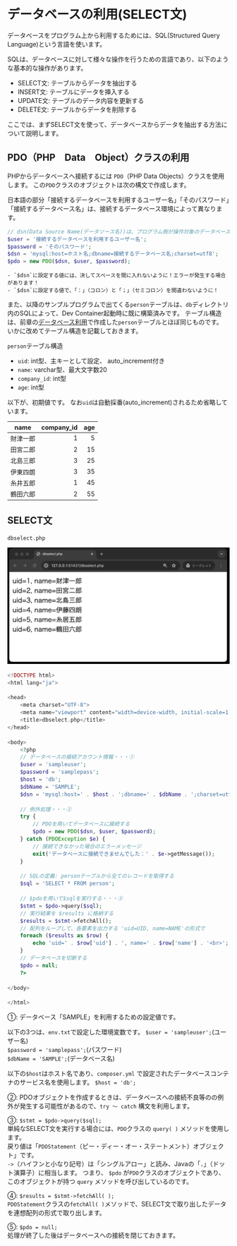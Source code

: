 # データベースの利用(SELECT文)

データベースをプログラム上から利用するためには、SQL(Structured Query Language)という言語を使います。

SQLは、データベースに対して様々な操作を行うための言語であり、以下のような基本的な操作があります。

- SELECT文: テーブルからデータを抽出する
- INSERT文: テーブルにデータを挿入する
- UPDATE文: テーブルのデータ内容を更新する
- DELETE文: テーブルからデータを削除する

ここでは、まずSELECT文を使って、データベースからデータを抽出する方法について説明します。

## PDO（PHP　Data　Object）クラスの利用

PHPからデータベースへ接続するには `PDO`（PHP Data Objects）クラスを使用します。
この`PDO`クラスのオブジェクトは次の構文で作成します。

日本語の部分「接続するデータベースを利用するユーザー名」「そのパスワード」「接続するデータベース名」は、接続するデータベース環境によって異なります。

```php
// dsn(Data Source Name(データソース名))は、プログラム側が操作対象のデータベースを指定するための識別名
$user = '接続するデータベースを利用するユーザー名';
$password = 'そのパスワード';
$dsn = 'mysql:host=ホスト名;dbname=接続するデータベース名;charset=utf8'; 
$pdo = new PDO($dsn, $user, $password);
```

```tips
- `$dsn`に設定する値には、決してスペースを間に入れないように！エラーが発生する場合があります！
- `$dsn`に設定する値で、「：」（コロン）と「；」（セミコロン）を間違わないように！
```

また、以降のサンプルプログラムで出てくる`person`テーブルは、`db`ディレクトリ内のSQLによって、Dev Container起動時に既に構築済みです。
テーブル構造は、前章の[データベース利用](../db-create/README.md)で作成した`person`テーブルとほぼ同じものです。
いかに改めてテーブル構造を記載しておきます。

`person`テーブル構造

* `uid`: int型、主キーとして設定、 auto_increment付き
* `name`: varchar型、最大文字数20
* `company_id`: int型
* `age`: int型

以下が、初期値です。
なお`uid`は自動採番(auto_increment)されるため省略しています。

|  name |company_id|age|
|-------|---------:|--:|
|財津一郎|          1| 5|
|田宮二郎|          2|15|
|北島三郎|          3|25|
|伊東四朗|          3|35|
|糸井五郎|          1|45|
|鶴田六郎|          2|55|

## SELECT文

`dbselect.php`

![](./images/dbselect_display.png)

```php
<!DOCTYPE html>
<html lang="ja">

<head>
    <meta charset="UTF-8">
    <meta name="viewport" content="width=device-width, initial-scale=1.0">
    <title>dbselect.php</title>
</head>

<body>
    <?php
    // データベースの接続アカウント情報・・・①
    $user = 'sampleuser';
    $password = 'samplepass';
    $host = 'db';
    $dbName = 'SAMPLE';
    $dsn = 'mysql:host=' . $host . ';dbname=' . $dbName . ';charset=utf8';

    // 例外処理・・・②
    try {
        // PDOを用いてデータベースに接続する
        $pdo = new PDO($dsn, $user, $password);
    } catch (PDOException $e) {
        // 接続できなかった場合のエラーメッセージ
        exit('データベースに接続できませんでした：' . $e->getMessage());
    }

    // SQLの定義: personテーブルから全てのレコードを取得する
    $sql = 'SELECT * FROM person';

    // $pdoを用いて$sqlを実行する・・・③
    $stmt = $pdo->query($sql);
    // 実行結果を $results に格納する
    $results = $stmt->fetchAll();
    // 配列をループして、各要素を出力する 'uid=UID, name=NAME'の形式で
    foreach ($results as $row) {
        echo 'uid=' . $row['uid'] . ', name=' . $row['name'] . '<br>';
    }
    // データベースを切断する
    $pdo = null;
    ?>

</body>

</html>
```

①: データベース「SAMPLE」を利用するための設定値です。

以下の3つは、`env.txt`で設定した環境変数です。
`$user = 'sampleuser';`(ユーザー名)<br>
`$password = 'samplepass';`(パスワード)<br>
`$dbName = 'SAMPLE';`(データベース名)<br>

以下の`$host`はホスト名であり、`composer.yml` で設定されたデータベースコンテナのサービス名を使用します。
`$host = 'db';`<br>

②: PDOオブジェクトを作成するときは、データベースへの接続不良等のの例外が発生する可能性があるので、`try ～ catch` 構文を利用します。

③: `$stmt = $pdo->query($sql);`<br>
単純なSELECT文を実行する場合には、`PDO`クラスの `query( )` メソッドを使用します。<br>
戻り値は「`PDOStatement`（ピー・ディー・オー・ステートメント）オブジェクト」です。<br>
`->`（ハイフンと小なり記号）は「シングルアロー」と読み、Javaの「．」（ドット演算子）に相当します。
つまり、 `$pdo` が`PDO`クラスのオブジェクトであり、このオブジェクトが持つ `query` メソッドを呼び出しているのです。

④: `$results = $stmt->fetchAll( );`<br>
`PDOStatement`クラスの`fetchAll( )`メソッドで、SELECT文で取り出したデータを連想配列の形式で取り出します。

⑤: `$pdo = null;`<br>
処理が終了した後はデータベースへの接続を閉じておきます。
